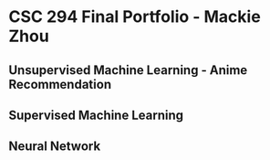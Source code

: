 # CSC 294 Final Portfolio - Mackie Zhou

## Unsupervised Machine Learning - Anime Recommendation

## Supervised Machine Learning

## Neural Network
